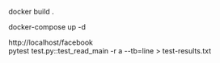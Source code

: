 docker build .

docker-compose up -d

http://localhost/facebook   
pytest test.py::test_read_main  -r a --tb=line > test-results.txt